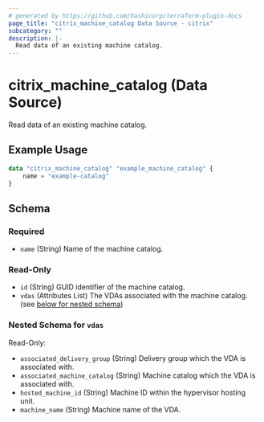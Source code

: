 ```yaml
---
# generated by https://github.com/hashicorp/terraform-plugin-docs
page_title: "citrix_machine_catalog Data Source - citrix"
subcategory: ""
description: |-
  Read data of an existing machine catalog.
---
```


# citrix_machine_catalog (Data Source)

Read data of an existing machine catalog.

## Example Usage

```terraform
data "citrix_machine_catalog" "example_machine_catalog" {
    name = "example-catalog"
}
```

<!-- schema generated by tfplugindocs -->
## Schema

### Required

- `name` (String) Name of the machine catalog.

### Read-Only

- `id` (String) GUID identifier of the machine catalog.
- `vdas` (Attributes List) The VDAs associated with the machine catalog. (see [below for nested schema](#nestedatt--vdas))

<a id="nestedatt--vdas"></a>
### Nested Schema for `vdas`

Read-Only:

- `associated_delivery_group` (String) Delivery group which the VDA is associated with.
- `associated_machine_catalog` (String) Machine catalog which the VDA is associated with.
- `hosted_machine_id` (String) Machine ID within the hypervisor hosting unit.
- `machine_name` (String) Machine name of the VDA.


